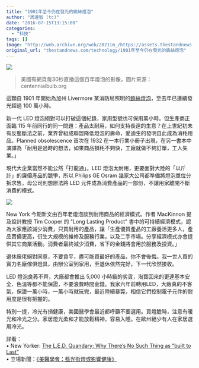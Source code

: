 ```yaml
---
title: "1901年至今仍在發光的鎢絲燈泡"
author: "周達智 (tc)"
date: "2016-07-15T13:15:00"
categories:
  - "科技"
tags: []
image: "http://web.archive.org/web/2021im_/https://assets.thestandnews.com/media/photos/Screen20Shot202016-07-1520at2013.21.39_cMGje.png"
original_url: "thestandnews.com/technology/1901年至今仍在發光的鎢絲燈泡"
---
```

![](http://web.archive.org/web/2021im_/https://assets.thestandnews.com/media/photos/Screen20Shot202016-07-1520at2013.21.39_cMGje.png)

> 美國有網頁每30秒直播這個百年燈泡的影像，圖片來源：centennialbulb.org

這顆自 1901 年開始為加州 Livermore 某消防局照明的[鎢絲燈泡](http://web.archive.org/web/20210710091310/http://www.centennialbulb.org/cam.htm)，至去年已連續發光超過 100 萬小時。

新一代 LED 燈泡絕對可以打破這個紀錄，家用型號也可保用萬小時。但生產商正面臨 115 年前同行的同一問題：產品太耐用，如何支持長遠的生意？在上世紀初未有反壟斷法之前，業界曾組成聯盟降低燈泡的壽命，愛迪生的發明自此成為消秏用品。Planned obsolescence 首次在 1932 在一本行業小冊子出現，在另一書本中演譯為「耐用是過時的想法，如果商品損秏不夠快，工廠就做不夠訂單，工人失業。」

現代大企業當然不能公然「打龍通」。LED 燈泡太耐用，更要面對大陸的「以斤計」的廉價產品的競爭，所以 Philips GE Osram 幾家大公司都準備將燈泡單位分拆求售，母公司則想辦法將 LED 元件成為消費產品的一部份，不讓用家離開不斷消費的模式。

![](http://web.archive.org/web/2021im_/https://assets.thestandnews.com/media/photos/ctbulb-1mil-party_pqcvK.gif)

New York 今期新文由百年老燈泡談到耐用商品的經濟模式。作者 MacKinnon 提及設計教授 Tim Cooper 的 "Long Lasting Product" 書中的可持續經濟模式，認為大家應該減少消費，只買耐用的產品，讓「生產優質產品的工廠養活更多人，產品賣價更高，衍生大規模的維修及服務行業，以及二手市場。分享經濟模式亦會提供其它商業活動。消費者最終減少消費，省下的金錢將會用於服務及投資。」

退休廠佬絕對同意，不要貪平，盡可能買最好的產品，你不會後悔。我一世人買的實力名廠傢俱燈具，由辦公室到家用，至退休依然完好，下一代欣然接收。

LED 燈泡良莠不齊，大廠都會推出 5,000 小時級的劣貨，淘寳回來的更連基本安全、色溫等都不能保證，不要浪費時間金錢。我家六年前轉用LED，大廠真的不客氣，保證一萬小時，一萬小時就玩完，最近陸續暴斃，相信它們控制電子元件的耐用度是很有把握的。

特別一提，冷光有損健康，美國醫學會最近都呼籲不要選用。買燈膽時，注意有暖光和冷光之分。家居燈光柔和才能放鬆精神，容易入睡。在歐州絕少有人在家居選用冷光。

詳看：   
• New Yorker: [The L.E.D. Quandary: Why There’s No Such Thing as “built to Last”](http://web.archive.org/web/20210710091310/http://bit.ly/29Ce4ZA)  
• 立場新聞：[《美醫學會：藍光街燈或影響健康》](http://web.archive.org/web/20210710091310/http://bit.ly/29SPmrX)